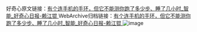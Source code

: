 好奇心原文链接：[有个连手机的手环，但它不能测你跑了多少步、睡了几小时_智能_好奇心日报-赖江锟 ](https://www.qdaily.com/articles/12431.html)
WebArchive归档链接：[有个连手机的手环，但它不能测你跑了多少步、睡了几小时_智能_好奇心日报-赖江锟 ](http://web.archive.org/web/20190623172705/https://www.qdaily.com/articles/12431.html)
![image](http://ww3.sinaimg.cn/large/007d5XDply1g3wjryjdkrj30u031o1kx)